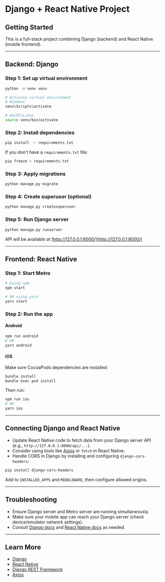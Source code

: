 # Django + React Native Project

## Getting Started

This is a full-stack project combining Django (backend) and React Native (mobile frontend).

---

## Backend: Django

### Step 1: Set up virtual environment

```bash
python -m venv venv

# Activate virtual environment
# Windows
venv\Scripts\activate

# macOS/Linux
source venv/bin/activate
```

### Step 2: Install dependencies

```bash
pip install -r requirements.txt
```

If you don't have a `requirements.txt` file:

```bash
pip freeze > requirements.txt
```

### Step 3: Apply migrations

```bash
python manage.py migrate
```

### Step 4: Create superuser (optional)

```bash
python manage.py createsuperuser
```

### Step 5: Run Django server

```bash
python manage.py runserver
```

API will be available at [http://127.0.0.1:8000/](http://127.0.0.1:8000/)

---

## Frontend: React Native

### Step 1: Start Metro

```bash
# Using npm
npm start

# OR using yarn
yarn start
```

### Step 2: Run the app

#### Android

```bash
npm run android
# OR
yarn android
```

#### iOS

Make sure CocoaPods dependencies are installed:

```bash
bundle install
bundle exec pod install
```

Then run:

```bash
npm run ios
# OR
yarn ios
```

---

## Connecting Django and React Native

* Update React Native code to fetch data from your Django server API (e.g., `http://127.0.0.1:8000/api/...`).
* Consider using tools like [Axios](https://axios-http.com/) or `fetch` in React Native.
* Handle CORS in Django by installing and configuring `django-cors-headers`:

```bash
pip install django-cors-headers
```

Add to `INSTALLED_APPS` and `MIDDLEWARE`, then configure allowed origins.

---

## Troubleshooting

* Ensure Django server and Metro server are running simultaneously.
* Make sure your mobile app can reach your Django server (check device/emulator network settings).
* Consult [Django docs](https://docs.djangoproject.com/en/stable/) and [React Native docs](https://reactnative.dev/) as needed.

---

## Learn More

* [Django](https://www.djangoproject.com/)
* [React Native](https://reactnative.dev/)
* [Django REST Framework](https://www.django-rest-framework.org/)
* [Axios](https://axios-http.com/)
